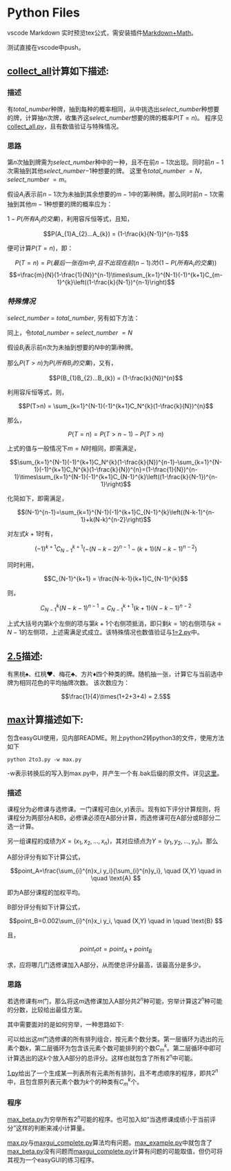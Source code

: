 # Python Files

vscode Markdown 实时预览tex公式，需安装插件[Markdown+Math](https://marketplace.visualstudio.com/items?itemName=goessner.mdmath)。

测试直接在vscode中push。

## [collect_all](https://github.com/PatYoung/Python/tree/master/collect_all)计算如下描述:

### 描述

有*total_number*种牌，抽到每种的概率相同，从中挑选出*select_number*种想要的牌，计算抽$n$次牌，收集齐这*select_number*想要的牌的概率$P(T=n)$。 程序见[collect_all.py](https://github.com/PatYoung/Python/blob/master/collect_all/collect_all.py)，且有数值验证与特殊情况。

### 思路

第$n$次抽到牌需为*select_number*种中的一种，且不在前$n-1$次出现。同时前$n-1$次需抽到其他*select_number*$-1$种想要的牌。
这里令*total_number* $=N$，*select_number* $=m$。

假设$A_{i}$表示前$n-1$次为未抽到其余想要的$m-1$中的第$i$种牌。那么同时前$n-1$次需抽到其他$m-1$种想要的牌的概率应为：

$1-P(所有A_{i}的交集)$，利用容斥恒等式，且知，

$$P(A_{1}A_{2}...A_{k}) = (1-\frac{k}{N-1})^{n-1}$$

便可计算$P(T=n)$，即：

$$P(T=n) = P(最后一张在m中,且不出现在前(n-1)次)(1-P(所有A_{i}的交集))$$
$$=\frac{m}{N}(1-\frac{1}{N})^{n-1}\times\sum_{k=1}^{N-1}(-1)^{k+1}C_{m-1}^{k}\left((1-\frac{k}{N-1})^{n-1}\right)$$

### *特殊情况*

*select_number* $=$ *total_number*, 另有如下方法：

同上，令*total_number* $=$ *select_number* $=N$

假设$B_{i}$表示前$n$次为未抽到想要的$N$中的第$i$种牌。

那么$P(T>n)$为$P(所有B_{i}的交集)$，又有，

$$P(B_{1}B_{2}...B_{k}) = (1-\frac{k}{N})^{n}$$

利用容斥恒等式，则，

$$P(T>n) = \sum_{k=1}^{N-1}(-1)^{k+1}C_N^{k}(1-\frac{k}{N})^{n}$$

那么，

$$P(T=n) = P(T>n-1)-P(T>n)$$

上式的值与一般情况下$m=N$时相同，即需满足，

$$\sum_{k=1}^{N-1}(-1)^{k+1}C_N^{k}(1-\frac{k}{N})^{n-1}-\sum_{k=1}^{N-1}(-1)^{k+1}C_N^{k}(1-\frac{k}{N})^{n}=(1-\frac{1}{N})^{n-1}\times\sum_{k=1}^{N-1}(-1)^{k+1}C_{N-1}^{k}\left((1-\frac{k}{N-1})^{n-1}\right)$$

化简如下，即需满足，

$$(N-1)^{n-1}=\sum_{k=1}^{N-1}(-1)^{k+1}C_{N-1}^{k}\left((N-k-1)^{n-1}+k(N-k)^{n-2}\right)$$

对左式$k+1$时有，

$$(-1)^{k+1}C_{N-1}^{k+1}\left(-(N-k-2)^{n-1}-(k+1)(N-k-1)^{n-2}\right)$$

同时利用，

$$C_{N-1}^{k+1} = \frac{N-k-1}{k+1}C_{N-1}^{k}$$

则，

$$C_{N-1}^{k}(N-k-1)^{n-1} = C_{N-1}^{k+1}(k+1)(N-k-1)^{n-2}$$

上式大括号内第$k$个左侧的项与第$k+1$个右侧项抵消，即只剩$k=1$的右侧项与$k=N-1$的左侧项，上述需满足式成立。该特殊情况也数值验证与[1=2.py](https://github.com/PatYoung/Python/blob/master/collect_all/1=2.py)中。

## [2.5](https://github.com/PatYoung/Python/tree/master/2.5)描述:
有黑桃♠、红桃♥、梅花♣、方片♦四个种类的牌。随机抽一张，计算它与当前选中牌为相同花色的平均抽牌次数。
该次数应为：

$$\frac{1}{4}\times(1+2+3+4) = 2.5$$

## [max](https://github.com/PatYoung/Python/tree/master/max)计算描述如下:

包含easyGUI使用，见内部README。附上python2转python3的文件，使用方法如下
```
python 2to3.py -w max.py
```
-w表示转换后的写入到max.py中，并产生一个有.bak后缀的原文件。详见[这里](https://docs.python.org/zh-cn/3/library/2to3.html)。

### 描述
课程分为必修课与选修课。一门课程可由$(x,y)$表示。现有如下评分计算规则，将课程分为两部分A和B，必修课必须在A部分计算，而选修课可在A部分或B部分二选一计算。

另一组课程的成绩为$X=(x_1,x_2,\dots,x_n)$，其对应绩点为$Y=(y_1,y_2,\dots,y_n)$。那么

A部分评分有如下计算公式，

$$point_A=\frac{\sum_{i}^{n}x_i y_i}{\sum_{i}^{n}y_i}, \quad (X,Y) \quad in \quad \text{A} $$

即为A部分课程的加权平均。

B部分评分有如下计算公式，

$$point_B=0.002\sum_{i}^{n}x_i y_i, \quad (X,Y) \quad in \quad \text{B} $$

且，

$$point_tot=point_A+point_B$$

求，应将哪几门选修课加入A部分，从而使总评分最高，该最高分是多少。

### 思路

若选修课有$m$门，那么将这$m$选修课加入A部分共$2^{n}$种可能，穷举计算这$2^{n}$种可能的分数，比较给出最佳方案。

其中需要面对的是如何穷举，一种思路如下:

可以给出这$m$门选修课的所有排列组合，按元素个数分类。第一层循环为选出的元素个数$k$，第二层循环为包含该元素个数可能排列的个数$C_{m}^{k}$。第二层循环中即可计算选出的这$k$个放入A部分的总评分。这样也就包含了所有$2^{n}$中可能。

[1.py](https://github.com/PatYoung/Python/blob/master/max/1.py)给出了一个生成某一列表所有元素所有排列，且不考虑顺序的程序，即共$2^{n}$中，且包含原列表元素个数为$k$个的种类有$C_{m}^{k}$个。

### 程序

[max_beta.py](https://github.com/PatYoung/Python/blob/master/max/max_beta.py)为穷举所有$2^{n}$可能的程序。也可加入如“当选修课成绩小于当前评分”这样的判断来减小计算量。

[max.py](https://github.com/PatYoung/Python/blob/master/max/max.py)与[maxgui_complete.py](https://github.com/PatYoung/Python/blob/master/max/maxgui_complete.py)算法均有问题。[max_example.py](https://github.com/PatYoung/Python/blob/master/max/max_example.py)中就包含了[max_beta.py](https://github.com/PatYoung/Python/blob/master/max/max_beta.py)没有问题而[maxgui_complete.py](https://github.com/PatYoung/Python/blob/master/max/maxgui_complete.py)计算有问题的可能取值，但仍可将其视为一个easyGUI的练习程序。
